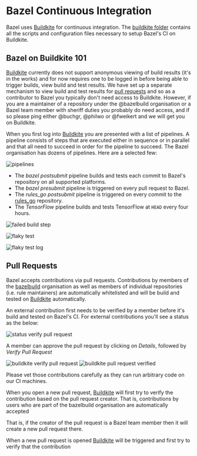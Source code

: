 # Bazel Continuous Integration

Bazel uses [Buildkite] for continuous integration. The [buildkite folder] contains all the scripts
and configuration files necessary to setup Bazel's CI on Buildkite.

## Bazel on Buildkite 101

[Buildkite] currently does not support anonymous viewing of build results (it's in the works) and
for now requires one to be logged in before being able to trigger builds, view build and test results.
We have set up a separate mechanism to view build and test results for [pull requests](#pull-requests)
and so as a contributor to Bazel you typically don't need access to Buildkite. However, if you are a
maintainer of a repository under the @bazelbuild organisation or a Bazel team member with sheriff
duties you probably do need access, and if so please ping either @buchgr, @philwo or @fweikert and we
will get you on Buildkite.

When you first log into [Buildkite] you are presented with a list of pipelines. A pipeline consists
of steps that are executed either in sequence or in parallel and that all need to succeed in order
for the pipeline to succeed. The Bazel organisation has dozens of pipelines. Here are a selected
few:

![pipelines]

* The *bazel postsubmit* pipeline builds and tests each commit to Bazel's repository on all supported
platforms.
* The *bazel presubmit* pipeline is triggered on every pull request to Bazel.
* The *rules_go postsubmit* pipeline is triggered on every commit to the [rules_go] repository.
* The *TensorFlow* pipeline builds and tests TensorFlow at `HEAD` every four hours.




![failed build step]

![flaky test]

![flaky test log]

## Pull Requests

Bazel accepts contributions via pull requests. Contributions by members of the [bazelbuild]
organisation as well as members of individual repositories (i.e. rule maintainers) are automatically
whitelisted and will be build and tested on [Buildkite] automatically.

An external contribution first needs to be verified by a member before it's build and tested on
Bazel's CI. For external contributions you'll see a status as the below:

![status verify pull request]

A member can approve the pull request by clicking on *Details*, followed by *Verify Pull Request*

![buildkite verify pull request]
![buildkite pull request verified]

Please vet those contributions carefully as they can run arbitrary code on our CI
machines. 


When you open a new pull request, [Buildkite] will
first try to verify the contribution based on the pull request creator. That is, contributions
by users who are part of the bazelbuild organisation are automatically accepted

 That is, if the creator of the pull request is a Bazel
team member then it will create a new pull request there. 

When a new pull request is opened [Buildkite]
will be triggered and first try to verify that the contribution 


[Buildkite]: https://buildkite.com
[buildkite folder]: https://github.com/bazelbuild/continuous-integration/tree/master/buildkite
[rules_go]: https://github.com/bazelbuild/rules_go
[Bazel]: https://github.com/bazelbuild/bazel
[bazelbuild]: https://github.com/bazelbuild/

[pipelines]: https://raw.githubusercontent.com/bazelbuild/continuous-integration/master/buildkite/docs/assets/pipelines.png
[failed build step]: https://raw.githubusercontent.com/bazelbuild/continuous-integration/master/buildkite/docs/assets/failed-build-step.png
[flaky test]: https://raw.githubusercontent.com/bazelbuild/continuous-integration/master/buildkite/docs/assets/flaky-test.png
[flaky test log]: https://raw.githubusercontent.com/bazelbuild/continuous-integration/master/buildkite/docs/assets/flaky-test-log.png
[status verify pull request]: https://raw.githubusercontent.com/bazelbuild/continuous-integration/master/buildkite/docs/assets/status-verify-pull-request.png
[buildkite verify pull request]: https://raw.githubusercontent.com/bazelbuild/continuous-integration/master/buildkite/docs/assets/buildkite-verify-pull-request.png
[buildkite pull request verified]: https://raw.githubusercontent.com/bazelbuild/continuous-integration/master/buildkite/docs/assets/buildkite-pull-request-verified.png